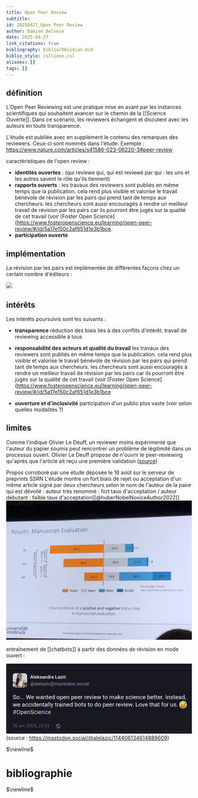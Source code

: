 ```yaml
---
title: Open Peer Review
subtitle:
id: 20250427_Open Peer Review
author: Damien Belvèze
date: 2025-04-27
link_citations: true
bibliography: biblio/Obsidian.bib
biblio_style: csl\ieee.csl
aliases: []
tags: []
---
```

## définition

L'Open Peer Reviewing est une pratique mise en avant par les instances scientifiques qui souhaitent avancer sur le chemin de la [[Science Ouverte]]. 
Dans ce scénario, les reviewers échangent et discutent avec les auteurs en toute transparence. 

L'étude est publiée avec en supplément le contenu des remarques des reviewers. Ceux-ci sont nommés dans l'étude. Exemple : https://www.nature.com/articles/s41586-023-06220-3#peer-review

caractéristiques de l'open review : 

- **identités ouvertes** : (qui reviewe qui, qui est reviewé par qui : les uns et les autres savent le rôle qu'ils tiennent)
- **rapports ouverts** : les travaux des reviewers sont publiés en même temps que la publication. cela rend plus visible et valorise le travail bénévole de révision par les pairs qui prend tant de temps aux chercheurs. les chercheurs sont aussi encouragés à rendre un meilleur travail de révision par les pairs car ils pourront être jugés sur la qualité de cet travail (voir [Foster Open Science](https://www.fosteropenscience.eu/learning/open-peer-review/#/id/5a17e150c2af651d1e3b1bce.
- **participation ouverte**

## implémentation

La révision par les pairs est implémentée de différentes façons chez un certain nombre d'éditeurs : 

![](open_peer.png)

## intérêts

Les intérêts poursuivis sont les suivants : 
- **transparence**
 réduction des biais liés à des conflits d'intérêt. 
travail de reviewing accessible à tous
 
- **responsabilité des acteurs et qualité du travail**
  les travaux des reviewers sont publiés en même temps que la publication. cela rend plus visible et valorise le travail bénévole de révision par les pairs qui prend tant de temps aux chercheurs. les chercheurs sont aussi encouragés à rendre un meilleur travail de révision par les pairs car ils pourront être jugés sur la qualité de cet travail (voir [Foster Open Science](https://www.fosteropenscience.eu/learning/open-peer-review/#/id/5a17e150c2af651d1e3b1bce
- **ouverture et d'inclusivité**
participation d'un public plus vaste (voir selon quelles modalités ?)

## limites

Comme l'indique Olivier Le Deuff, un reviewer moins expérimenté que l'auteur du papier soumis peut rencontrer un problème de légitimité dans un processus ouvert. Olivier Le Deuff propose de n'ouvrir le peer-reviewing qu'après que l'article ait reçu une première validation ([source](https://twitter.com/neuromancien/status/1489510047596138496))

Propos corroboré par une étude déposée le 16 août sur le serveur de preprints SSRN
L'étude montre un fort biais de rejet ou acceptation d'un même article signé par deux chercheurs selon le nom de l'auteur de la paire qui est dévoilé : auteur très renommé : fort taux d'acceptation / auteur débutant : faible taux d'acceptation[[@huberNobelNoviceAuthor2022]]
![](images/open_peer_review_bias.jpg)

entraînement de [[chatbots]] à partir des données de révision en mode ouvert : 

![](images/chatbot_open_peer_review.png)
(source : https://mastodon.social/@alelazic/114406134614889609)


$\newline$
# bibliographie
$\newline$






